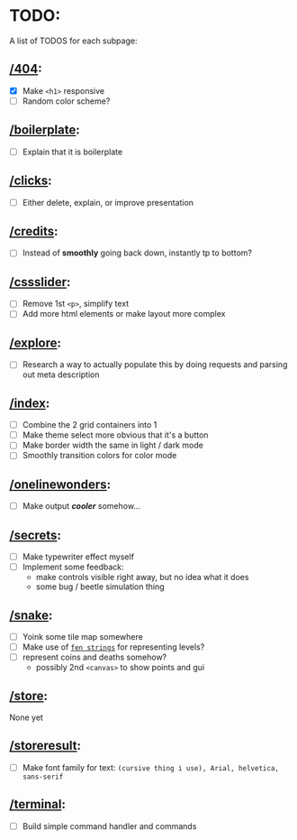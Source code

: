 # TODO:
A list of TODOS for each subpage:

## [/404](https://bulmenisaurus.github.io/404):
 - [x] Make `<h1>` responsive
 - [ ] Random color scheme?
## [/boilerplate](https://bulmenisaurus.github.io/boilerplate):
 - [ ] Explain that it is boilerplate
## [/clicks](https://bulmenisaurus.github.io/clicks):
 - [ ] Either delete, explain, or improve presentation
## [/credits](https://bulmenisaurus.github.io/credits):
 - [ ] Instead of **smoothly** going back down, instantly tp to bottom?
## [/cssslider](https://bulmenisaurus.github.io/cssslider):
 - [ ] Remove 1st `<p>`, simplify text
 - [ ] Add more html elements or make layout more complex
## [/explore](https://bulmenisaurus.github.io/explore):
 - [ ] Research a way to actually populate this by doing requests and parsing out meta description
## [/index](https://bulmenisaurus.github.io/index):
 - [ ] Combine the 2 grid containers into 1
 - [ ] Make theme select more obvious that it's a button
 - [ ] Make border width the same in light / dark mode
 - [ ] Smoothly transition colors for color mode
## [/onelinewonders](https://bulmenisaurus.github.io/onelinewonders):
 - [ ] Make output ***cooler*** somehow...
## [/secrets](https://bulmenisaurus.github.io/secrets):
 - [ ] Make typewriter effect myself
 - [ ] Implement some feedback:
   -  make controls visible right away, but no idea what it does
   -  some bug / beetle simulation thing
## [/snake](https://bulmenisaurus.github.io/snake):
 - [ ] Yoink some tile map somewhere
 - [ ] Make use of [`fen strings`](https://en.wikipedia.org/wiki/Forsyth%E2%80%93Edwards_Notation) for representing levels?
 - [ ] represent coins and deaths somehow?
   - possibly 2nd `<canvas>` to show points and gui
## [/store](https://bulmenisaurus.github.io/store): 
None yet
## [/storeresult](https://bulmenisaurus.github.io/storeresult):
 - [ ] Make font family for text: `(cursive thing i use), Arial, helvetica, sans-serif`
## [/terminal](https://bulmenisaurus.github.io/terminal):
 - [ ] Build simple command handler and commands